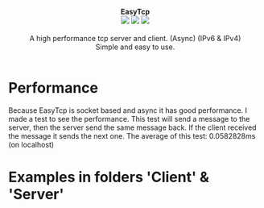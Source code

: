 <p align="center">
  <b>EasyTcp</b>
  <br/>
  <img src="https://img.shields.io/badge/License-MIT-green.svg">
  <img src="https://img.shields.io/badge/version-2.0.4.1-green.svg">
  <img src="https://img.shields.io/badge/build-passing-green.svg">
  <br/>
  <br/>
  <a>A high performance tcp server and client. (Async) (IPv6 & IPv4)<br/>Simple and easy to use.<a/>
  <br/><br/>
</p>

# Performance
Because EasyTcp is socket based and async it has good performance.
I made a test to see the performance.
This test will send a message to the server, then the server send the same message back.
If the client received the message it sends the next one.
The average of this test: 0.0582828ms (on localhost)

# Examples in folders 'Client' & 'Server'
